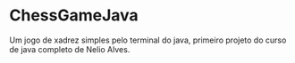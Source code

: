 # ChessGameJava
Um jogo de xadrez simples pelo terminal do java, primeiro projeto do curso de java completo de Nelio Alves.

